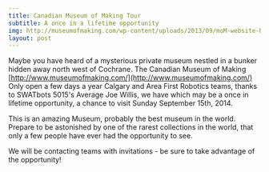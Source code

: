 ```yaml
---
title: Canadian Museum of Making Tour
subtitle: A once in a lifetime opportunity
img: http://museumofmaking.com/wp-content/uploads/2013/09/moM-website-header.jpg
layout: post
---
```


Maybe you have heard of a mysterious private museum nestled in a bunker hidden away north west of Cochrane. The Canadian Museum of Making [http://www.museumofmaking.com/](http://www.museumofmaking.com/) Only open a few days a year Calgary and Area First Robotics teams, thanks to SWATbots 5015's Average Joe Willis, we have which may be a once in lifetime opportunity, a chance to visit Sunday September 15th, 2014. 

This is an amazing Museum, probably the best museum in the world. Prepare to be astonished by one of the rarest collections in the world, that only a few people have ever had the opportunity to see.

We will be contacting teams with invitations - be sure to take advantage of the opportunity!
